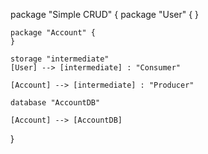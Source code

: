 package "Simple CRUD" {
    package "User" {
    }

    package "Account" {
    }

    storage "intermediate"
    [User] --> [intermediate] : "Consumer"

    [Account] --> [intermediate] : "Producer"

    database "AccountDB"

    [Account] --> [AccountDB]
}
